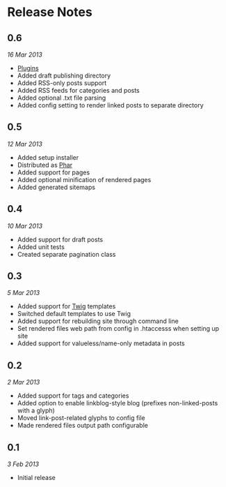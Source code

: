 Release Notes
=============

## 0.6

_16 Mar 2013_

- [Plugins](PLUGINS.md)
- Added draft publishing directory
- Added RSS-only posts support
- Added RSS feeds for categories and posts
- Added optional .txt file parsing
- Added config setting to render linked posts to separate directory


## 0.5

_12 Mar 2013_

- Added setup installer
- Distributed as [Phar](http://www.php.net/manual/en/intro.phar.php)
- Added support for pages
- Added optional minification of rendered pages
- Added generated sitemaps


## 0.4

_10 Mar 2013_

- Added support for draft posts
- Added unit tests
- Created separate pagination class


## 0.3

_5 Mar 2013_

- Added support for [Twig](http://twig.sensiolabs.org/) templates
- Switched default templates to use Twig
- Added support for rebuilding site through command line
- Set rendered files web path from config in .htaccesss when setting up site
- Added support for valueless/name-only metadata in posts


## 0.2

_2 Mar 2013_

- Added support for tags and categories
- Added option to enable linkblog-style blog (prefixes non-linked-posts with a glyph)
- Moved link-post-related glyphs to config file
- Made rendered files output path configurable


## 0.1

_3 Feb 2013_

- Initial release